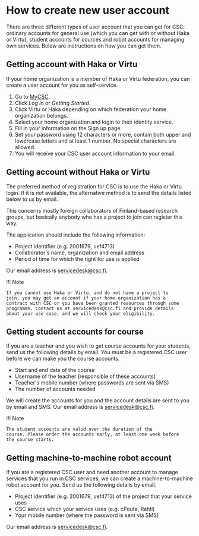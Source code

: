 # How to create new user account

There are three different types of user account that you can get for
CSC: ordinary accounts for general use (which you can get with or
without Haka or Virtu), student accounts for cources and robot
accounts for managing own services. Below are instructions on how you
can get them.

## Getting account with Haka or Virtu

If your home organization is a member of Haka or Virtu federation, you
can create a user account for you as self-service.

1. Go to [MyCSC](http://my.csc.fi).
1. Click _Log in_ or _Getting Started_.
1. Click Virtu or Haka depending on which federation your home
organization belongs.
1. Select your home organization and login to their identity service.
1. Fill in your information on the Sign up page.
1. Set your password using 12 characters or more, contain both upper
and lowercase letters and at least 1 number. No special characters are
allowed.
1. You will receive your CSC user account information to your email.

## Getting account without Haka or Virtu

The preferred method of registration for CSC is to use the Haka or
Virtu login. If it is not available, the alternative method is to send
the details listed below to us by email.

This concerns mostly foreign collaborators of Finland-based research
groups, but basically anybody who has a project to join can register
this way.

The application should include the following information:

* Project identifier (e.g. 2001679, uef4713)
* Collaborator's name, organization and email address
* Period of time for which the right for use is applied

Our email address is servicedesk@csc.fi.

!!! Note

    If you cannot use Haka or Virtu, and do not have a project to
    join, you may get an account if your home organization has a
    contract with CSC or you have been granted resources through some
    programme. Contact us at servicedesk@csc.fi and provide details
    about your use case, and we will check your eligibility.

## Getting student accounts for course

If you are a teacher and you wish to get course accounts for your
students, send us the following details by email. You must be a
registered CSC user before we can make you the course accounts.

* Start and end date of the course
* Username of the teacher (responsible of these accounts)
* Teacher's mobile number (where passwords are sent via SMS)
* The number of accounts needed

We will create the accounts for you and the account details are sent
to you by email and SMS. Our email address is servicedesk@csc.fi.

!!! Note

    The student accounts are valid over the duration of the
    course. Please order the accounts early, at least one week before
    the course starts.

## Getting machine-to-machine robot account

If you are a registered CSC user and need another account to manage
services that you run in CSC services, we can create a
machine-to-machine robot account for you. Send us the following
details by email.

* Project identifier (e.g. 2001679, uef4713) of the project that your
  service uses
* CSC service which your service uses (e.g. cPouta, Rahti)
* Your mobile number (where the password is sent via SMS)

Our email address is servicedesk@csc.fi.
